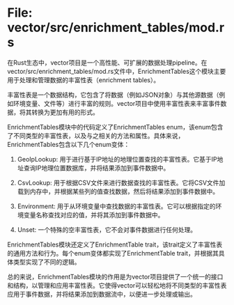 # File: vector/src/enrichment_tables/mod.rs

在Rust生态中，vector项目是一个高性能、可扩展的数据处理pipeline。在vector/src/enrichment_tables/mod.rs文件中，EnrichmentTables这个模块主要用于处理和管理数据的丰富性表（enrichment tables）。

丰富性表是一个数据结构，它包含了将数据（例如JSON对象）与其他源数据（例如环境变量、文件等）进行丰富的规则。vector项目中使用丰富性表来丰富事件数据，将其转换为更加有用的形式。

EnrichmentTables模块中的代码定义了EnrichmentTables enum，该enum包含了不同类型的丰富性表，以及与之相关的方法和属性。具体来说，EnrichmentTables包含以下几个enum变体：

1. GeoIpLookup: 用于进行基于IP地址的地理位置查找的丰富性表。它基于IP地址查询IP地理位置数据库，并将结果添加到事件数据中。

2. CsvLookup: 用于根据CSV文件来进行数据查找的丰富性表。它将CSV文件加载到内存中，并根据某些列的值查找数据，然后将结果添加到事件数据中。

3. Environment: 用于从环境变量中查找数据的丰富性表。它可以根据指定的环境变量名称查找对应的值，并将其添加到事件数据中。

4. Unset: 一个特殊的空丰富性表，它不会对事件数据进行任何处理。

EnrichmentTables模块还定义了EnrichmentTable trait，该trait定义了丰富性表的通用方法和行为。每个enum变体都实现了EnrichmentTable trait，并根据其具体类型实现了不同的逻辑。

总的来说，EnrichmentTables模块的作用是为vector项目提供了一个统一的接口和结构，以管理和应用丰富性表。它使得vector可以轻松地将不同类型的丰富性表应用于事件数据，并将结果添加到数据流中，以便进一步处理或输出。

